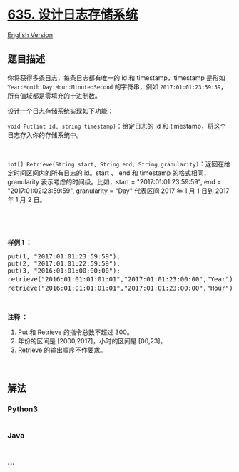 # [635. 设计日志存储系统](https://leetcode-cn.com/problems/design-log-storage-system)

[English Version](/solution/0600-0699/0635.Design%20Log%20Storage%20System/README_EN.md)

## 题目描述
<!-- 这里写题目描述 -->
<p>你将获得多条日志，每条日志都有唯一的 id 和 timestamp，timestamp 是形如 <code>Year:Month:Day:Hour:Minute:Second</code> 的字符串，例如 <code>2017:01:01:23:59:59</code>，所有值域都是零填充的十进制数。</p>

<p>设计一个日志存储系统实现如下功能：</p>

<p><code>void Put(int id, string timestamp)</code>：给定日志的 id 和 timestamp，将这个日志存入你的存储系统中。</p>

<p> </p>

<p><code>int[] Retrieve(String start, String end, String granularity)</code>：返回在给定时间区间内的所有日志的 id。start 、 end 和 timestamp 的格式相同，granularity 表示考虑的时间级。比如，start = "2017:01:01:23:59:59", end = "2017:01:02:23:59:59", granularity = "Day" 代表区间 2017 年 1 月 1 日到 2017 年 1 月 2 日。</p>

<p> </p>

<p> </p>

<p><strong>样例 1 ：</strong></p>

<pre>put(1, "2017:01:01:23:59:59");
put(2, "2017:01:01:22:59:59");
put(3, "2016:01:01:00:00:00");
retrieve("2016:01:01:01:01:01","2017:01:01:23:00:00","Year"); // 返回值 [1,2,3]，返回从 2016 年到 2017 年所有的日志。
retrieve("2016:01:01:01:01:01","2017:01:01:23:00:00","Hour"); // 返回值 [1,2], 返回从 2016:01:01:01 到 2017:01:01:23 区间内的日志，日志 3 不在区间内。
</pre>

<p> </p>

<p><strong>注释 ：</strong></p>

<ol>
	<li>Put 和 Retrieve 的指令总数不超过 300。</li>
	<li>年份的区间是 [2000,2017]，小时的区间是 [00,23]。</li>
	<li>Retrieve 的输出顺序不作要求。</li>
</ol>

<p> </p>



## 解法
<!-- 这里可写通用的实现逻辑 -->


<!-- tabs:start -->

### **Python3**
<!-- 这里可写当前语言的特殊实现逻辑 -->

```python

```

### **Java**
<!-- 这里可写当前语言的特殊实现逻辑 -->

```java

```

### **...**
```

```

<!-- tabs:end -->